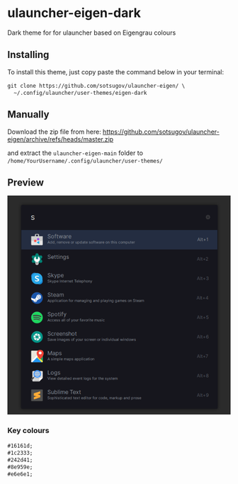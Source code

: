 # ulauncher-eigen-dark

Dark theme for for ulauncher based on Eigengrau colours

## Installing

To install this theme, just copy paste the command below in your terminal:

```
git clone https://github.com/sotsugov/ulauncher-eigen/ \
  ~/.config/ulauncher/user-themes/eigen-dark
```

## Manually

Download the zip file from here: https://github.com/sotsugov/ulauncher-eigen/archive/refs/heads/master.zip

and extract the `ulauncher-eigen-main` folder to `/home/YourUsername/.config/ulauncher/user-themes/`

## Preview

![A preview screenshot](screenshot.png)

### Key colours
```
#16161d;
#1c2333;
#242d41;
#8e959e;
#e6e6e1;
```
